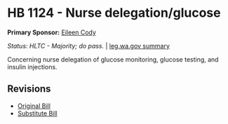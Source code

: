 # HB 1124 - Nurse delegation/glucose
**Primary Sponsor:** [Eileen Cody](/person/leg/eileen.cody.md)

*Status: HLTC - Majority; do pass.* | [leg.wa.gov summary](https://app.leg.wa.gov/billsummary?BillNumber=1124&Year=2021)

Concerning nurse delegation of glucose monitoring, glucose testing, and insulin injections.

## Revisions
* [Original Bill](1/)
* [Substitute Bill](S/)